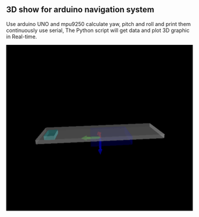 ## 3D show for arduino navigation system

Use arduino UNO and mpu9250 calculate yaw, pitch and roll and print them continuously use serial, 
The Python script will get data and plot 3D graphic in Real-time. 

![截图1](img/capture1.png)